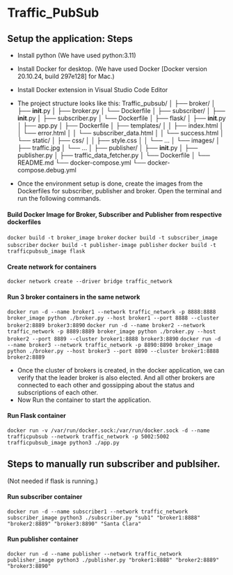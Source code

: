 # Traffic_PubSub




 ## Setup the application: Steps
 - Install python (We have used python:3.11)
 - Install Docker for desktop. (We have used Docker [Docker version 20.10.24, build 297e128] for Mac.)
 - Install Docker extension in Visual Studio Code Editor
 - The project structure looks like this:
Traffic_pubsub/
│
├── broker/
│   ├── __init__.py
│   ├── broker.py
│   └── Dockerfile
│
├── subscriber/
│   ├── __init__.py
│   ├── subscriber.py
│   └── Dockerfile
│
├── flask/
│   ├── __init__.py
│   ├── app.py
│   ├── Dockerfile
│   ├── templates/
│   │   ├── index.html
│   │   └── error.html
│   │   └── subscriber_data.html
│   │   └── success.html
│   └── static/
│       ├── css/
│       │   ├── style.css
│       │   └── ...
│       └── images/
│           ├── traffic.jpg
│           └── ...
│
├── publisher/
│   ├── __init__.py
│   ├── publisher.py
│   ├── traffic_data_fetcher.py
│   └── Dockerfile
│
└── README.md
└── docker-compose.yml
└── docker-compose.debug.yml

- Once the environment setup is done, create the images from the Dockerfiles for subscriber, publisher and broker. Open the terminal and run the following commands. 

#### Build Docker Image for Broker, Subscriber and Publisher from respective dockerfiles
`docker build -t broker_image broker`
`docker build -t subscriber_image subscriber`
`docker build -t publisher-image publisher`
`docker build -t trafficpubsub_image flask`

#### Create network for containers
`docker network create --driver bridge traffic_network`

#### Run 3 broker containers in the same network 
`docker run -d --name broker1 --network traffic_network -p 8888:8888 broker_image python ./broker.py --host broker1 --port 8888 --cluster broker2:8889 broker3:8890`
`docker run -d --name broker2 --network traffic_network -p 8889:8889 broker_image python ./broker.py --host broker2 --port 8889 --cluster broker1:8888 broker3:8890`
`docker run -d --name broker3 --network traffic_network -p 8890:8890 broker_image python ./broker.py --host broker3 --port 8890 --cluster broker1:8888 broker2:8889`

- Once the cluster of brokers is created, in the docker application, we can verify that the leader broker is also elected. And all other brokers are connected to each other and gossipping about the status and subscriptions of each other.
- Now Run the container to start the application.

#### Run Flask container
`docker run -v /var/run/docker.sock:/var/run/docker.sock -d --name trafficpubsub --network traffic_network -p 5002:5002 trafficpubsub_image python3 ./app.py`




## Steps to manually run subscriber and publsiher. 
(Not needed if flask is running.)
#### Run subscriber container
`docker run -d --name subscriber1 --network traffic_network subscriber_image python3 ./subscriber.py "sub1" "broker1:8888" "broker2:8889" "broker3:8890" "Santa Clara"`

#### Run publisher container
`docker run -d --name publisher --network traffic_network publisher_image python3 ./publisher.py "broker1:8888" "broker2:8889" "broker3:8890"`




